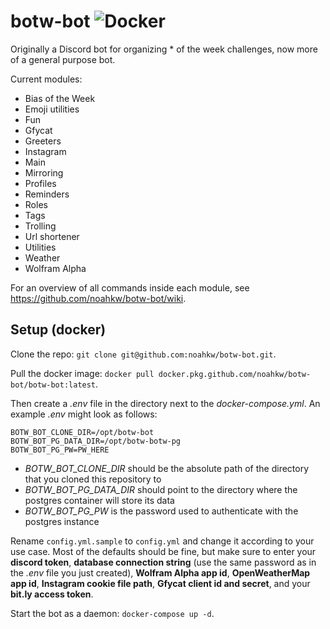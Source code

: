 # botw-bot  ![Docker](https://github.com/noahkw/botw-bot/workflows/Docker/badge.svg?branch=master)
Originally a Discord bot for organizing * of the week challenges, now more of a general purpose bot.

Current modules:
- Bias of the Week
- Emoji utilities
- Fun
- Gfycat
- Greeters
- Instagram
- Main
- Mirroring
- Profiles
- Reminders
- Roles
- Tags
- Trolling
- Url shortener
- Utilities
- Weather
- Wolfram Alpha

For an overview of all commands inside each module, see https://github.com/noahkw/botw-bot/wiki.

## Setup (docker)
Clone the repo: `git clone git@github.com:noahkw/botw-bot.git`.

Pull the docker image: `docker pull docker.pkg.github.com/noahkw/botw-bot/botw-bot:latest`.

Then create a *.env* file in the directory next to the *docker-compose.yml*.
An example *.env* might look as follows:

```
BOTW_BOT_CLONE_DIR=/opt/botw-bot
BOTW_BOT_PG_DATA_DIR=/opt/botw-botw-pg
BOTW_BOT_PG_PW=PW_HERE
```

- *BOTW_BOT_CLONE_DIR* should be the absolute path of the directory that you cloned this repository to
- *BOTW_BOT_PG_DATA_DIR* should point to the directory where the postgres container will store its data
- *BOTW_BOT_PG_PW* is the password used to authenticate with the postgres instance

Rename `config.yml.sample` to `config.yml` and change it according to your use case.
Most of the defaults should be fine, but make sure to enter your **discord token**,
**database connection string** (use the same password as in the *.env* file you just created),
**Wolfram Alpha app id**, **OpenWeatherMap app id**, **Instagram cookie file path**,
**Gfycat client id and secret**, and your **bit.ly access token**.

Start the bot as a daemon: `docker-compose up -d`.
